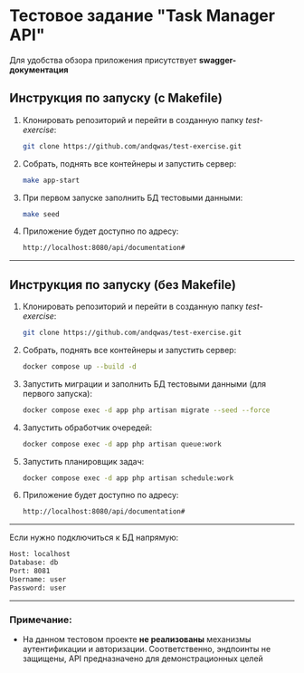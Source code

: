 # Тестовое задание "Task Manager API"

Для удобства обзора приложения присутствует **swagger-документация**

## Инструкция по запуску (с Makefile)

1. Клонировать репозиторий и перейти в созданную папку *test-exercise*:
    ```bash
    git clone https://github.com/andqwas/test-exercise.git
    ```
2. Собрать, поднять все контейнеры и запустить сервер:
    ```bash
    make app-start
    ```
3. При первом запуске заполнить БД тестовыми данными:
     ```bash
    make seed
    ```
4. Приложение будет доступно по адресу:
    ```bash
    http://localhost:8080/api/documentation#
    ```
---

## Инструкция по запуску (без Makefile)

1. Клонировать репозиторий и перейти в созданную папку *test-exercise*:
    ```bash
    git clone https://github.com/andqwas/test-exercise.git
    ```
2. Собрать, поднять все контейнеры и запустить сервер:
    ```bash
    docker compose up --build -d
    ```
3. Запустить миграции и заполнить БД тестовыми данными (для первого запуска):
    ```bash
   docker compose exec -d app php artisan migrate --seed --force
   ```
4. Запустить обработчик очередей:
    ```bash
   docker compose exec -d app php artisan queue:work
    ```
5. Запустить планировщик задач:
    ```bash
   docker compose exec -d app php artisan schedule:work
    ```
6. Приложение будет доступно по адресу:
    ```bash
    http://localhost:8080/api/documentation#
    ```
---

Если нужно подключиться к БД напрямую:
```bash
Host: localhost
Database: db
Port: 8081
Username: user
Password: user
```

---
### Примечание:
- На данном тестовом проекте **не реализованы** механизмы аутентификации и авторизации. Соответственно, эндпоинты не защищены, API предназначено для демонстрационных целей
